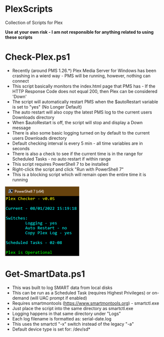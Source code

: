 # PlexScripts
Collection of Scripts for Plex

**Use at your own risk - I am not responsible for anything related to using these scripts**

# Check-Plex.ps1
* Recently (around PMS 1.26.*) Plex Media Server for Windows has been crashing in a wierd way - PMS will be running, however, nothing can connect
* This script basically monitors the index.html page that PMS has - If the HTTP Response Code does not equal 200, then Plex can be considered 'Down'
* The script will automatically restart PMS when the $autoRestart variable is set to "yes" (No Longer Default)
* The auto restart will also copy the latest PMS log to the current users Downloads directory
* When $autoRestart is off, the script will stop and display a Down message
* There is also some basic logging turned on by default to the current users Downloads directory
* Default checking interval is every 5 min - all time variables are in seconds
* There is also a check to see if the current time is in the range for Scheduled Tasks - no auto restart if within range
* This script requires PowerShell 7 to be installed
* Right-click the script and click "Run with PowerShell 7"
* This is a blocking script which will remain open the entire time it is running

![Check-Plex](/Check-Plex-Screenshot.png?raw=true "Check Plex Screenshot")

# Get-SmartData.ps1
* This was built to log SMART data from local disks
* This can be run as a Scheduled Task (requires Highest Privileges) or on-demand (will UAC prompt if enabled)
* Requires smartmontools (https://www.smartmontools.org) - smartctl.exe
* Just place the script into the same directory as smartctl.exe
* Logging happens in that same directory under "Logs"
* Each log filename is formatted as: serial-date.log
* This uses the smartctl "-x" switch instead of the legacy "-a"
* Default device type is set for: /dev/sd*